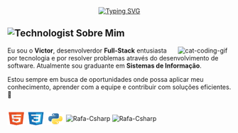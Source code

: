 <!-- Banner de boas vindas -->
<p align="center">
  <a href="https://github.com/Vict0Rocha">
    <img src="https://readme-typing-svg.demolab.com?font=Fira+Code&weight=200&size=25&pause=1500&color=2F9FFC&width=435&lines=Ol%C3%A1%2C+me+chamo+Victor+Hugo...;Seja+bem-vindo+ao+meu+perfil" alt="Typing SVG" />
  </a>
</p>

<!-- Sobre mim -->
## <img src="https://raw.githubusercontent.com/Tarikul-Islam-Anik/Telegram-Animated-Emojis/main/People/Technologist.webp" alt="Technologist" width="25" height="25"/>  Sobre Mim

<img align="right" alt="cat-coding-gif" src="https://media1.giphy.com/media/v1.Y2lkPTc5MGI3NjExc2d5bWR2cmx0ODgyeWFxdmZwOXd0ZjRlOG45MmdhOTNycTY5eGNpayZlcD12MV9pbnRlcm5hbF9naWZfYnlfaWQmY3Q9Zw/EZr27ZbJwmjE9PGyLN/giphy.gif" width="120" />

Eu sou o **Victor**, desenvolverdor **Full-Stack** entusiasta por tecnologia e por resolver problemas através do desenvolvimento de software. Atualmente sou graduante em **Sistemas de Informação**.

Estou sempre em busca de oportunidades onde possa aplicar meu conhecimento, aprender com a equipe e contribuir com soluções eficientes. 🚀
                                                                   
    
<div style="display: inline_block"><br>
<!--   <img align="center" alt="Rafa-Js" height="30" width="40" src="https://raw.githubusercontent.com/devicons/devicon/master/icons/javascript/javascript-plain.svg"> -->
<!--   <img align="center" alt="Rafa-Ts" height="30" width="40" src="https://raw.githubusercontent.com/devicons/devicon/master/icons/typescript/typescript-plain.svg"> -->
<!--   <img align="center" alt="Rafa-React" height="30" width="40" src="https://raw.githubusercontent.com/devicons/devicon/master/icons/react/react-original.svg"> -->
  <img align="center" alt="Rafa-HTML" height="30" width="40" src="https://raw.githubusercontent.com/devicons/devicon/master/icons/html5/html5-original.svg">
  <img align="center" alt="Rafa-CSS" height="30" width="40" src="https://raw.githubusercontent.com/devicons/devicon/master/icons/css3/css3-original.svg">
  <img align="center" alt="Rafa-Python" height="30" width="40" src="https://raw.githubusercontent.com/devicons/devicon/master/icons/python/python-original.svg">
  <img align="center" alt="Rafa-Csharp" height="30" width="40" src="https://cdn.jsdelivr.net/gh/devicons/devicon@latest/icons/mysql/mysql-original.svg"/>
  <img align="center" alt="Rafa-Csharp" height="60" width="80" src="https://cdn.jsdelivr.net/gh/devicons/devicon@latest/icons/sqlite/sqlite-original-wordmark.svg" />
          
</div>     
             
  
    
